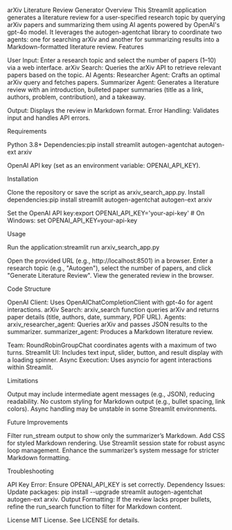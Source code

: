 arXiv Literature Review Generator
Overview
This Streamlit application generates a literature review for a user-specified research topic by querying arXiv papers and summarizing them using AI agents powered by OpenAI's gpt-4o model. It leverages the autogen-agentchat library to coordinate two agents: one for searching arXiv and another for summarizing results into a Markdown-formatted literature review.
Features

User Input: Enter a research topic and select the number of papers (1–10) via a web interface.
arXiv Search: Queries the arXiv API to retrieve relevant papers based on the topic.
AI Agents:
Researcher Agent: Crafts an optimal arXiv query and fetches papers.
Summarizer Agent: Generates a literature review with an introduction, bulleted paper summaries (title as a link, authors, problem, contribution), and a takeaway.


Output: Displays the review in Markdown format.
Error Handling: Validates input and handles API errors.

Requirements

Python 3.8+
Dependencies:pip install streamlit autogen-agentchat autogen-ext arxiv


OpenAI API key (set as an environment variable: OPENAI_API_KEY).

Installation

Clone the repository or save the script as arxiv_search_app.py.
Install dependencies:pip install streamlit autogen-agentchat autogen-ext arxiv


Set the OpenAI API key:export OPENAI_API_KEY='your-api-key'  # On Windows: set OPENAI_API_KEY=your-api-key



Usage

Run the application:streamlit run arxiv_search_app.py


Open the provided URL (e.g., http://localhost:8501) in a browser.
Enter a research topic (e.g., "Autogen"), select the number of papers, and click "Generate Literature Review".
View the generated review in the browser.

Code Structure

OpenAI Client: Uses OpenAIChatCompletionClient with gpt-4o for agent interactions.
arXiv Search: arxiv_search function queries arXiv and returns paper details (title, authors, date, summary, PDF URL).
Agents:
arxiv_researcher_agent: Queries arXiv and passes JSON results to the summarizer.
summarizer_agent: Produces a Markdown literature review.


Team: RoundRobinGroupChat coordinates agents with a maximum of two turns.
Streamlit UI: Includes text input, slider, button, and result display with a loading spinner.
Async Execution: Uses asyncio for agent interactions within Streamlit.

Limitations

Output may include intermediate agent messages (e.g., JSON), reducing readability.
No custom styling for Markdown output (e.g., bullet spacing, link colors).
Async handling may be unstable in some Streamlit environments.

Future Improvements

Filter run_stream output to show only the summarizer’s Markdown.
Add CSS for styled Markdown rendering.
Use Streamlit session state for robust async loop management.
Enhance the summarizer’s system message for stricter Markdown formatting.

Troubleshooting

API Key Error: Ensure OPENAI_API_KEY is set correctly.
Dependency Issues: Update packages: pip install --upgrade streamlit autogen-agentchat autogen-ext arxiv.
Output Formatting: If the review lacks proper bullets, refine the run_search function to filter for Markdown content.

License
MIT License. See LICENSE for details.